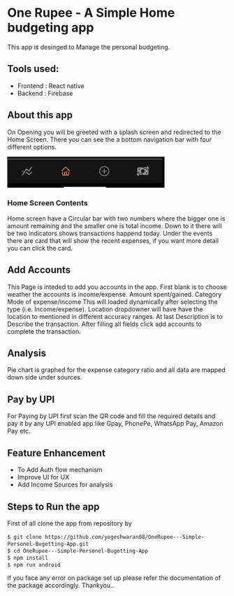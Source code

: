 # One Rupee - A Simple Home budgeting app

This app is desinged to Manage the personal budgeting.

## Tools used:

- Frontend : React native
- Backend : Firebase

## About this app

On Opening you will be greeted with a splash screen and redirected to the Home Screen. There you can see the a bottom navigation bar with four different options.

![Navigation bar Image](image.png)

### Home Screen Contents

Home screen have a Circular bar with two numbers where the bigger one is amount remaining and the smaller one is total income. Down to it there will be two indicators shows transactions happend today. Under the events there are card that will show the recent expenses, if you want more detail you can click the card.

## Add Accounts

This Page is inteded to add you accounts in the app. First blank is to choose weather the accounts is income/expense.
Amount spent/gained. Category Mode of expense/income This will loaded dynamically after selecting the type (i.e. Income/expense). Location dropdowner will have have the location to mentioned in different accuracy ranges. At last Description is to Describe the transaction. After filling all fields click add accounts to complete the transaction.

## Analysis

Pie chart is graphed for the expense category ratio and all data are mapped down side under sources.

## Pay by UPI

For Paying by UPI first scan the QR code and fill the required details and pay it by any UPI enabled app like Gpay, PhonePe, WhatsApp Pay, Amazon Pay etc.

## Feature Enhancement

- To Add Auth flow mechanism
- Improve UI for UX
- Add Income Sources for analysis

## Steps to Run the app

First of all clone the app from repository by

```
$ git clone https://github.com/yogeshwaran08/OneRupee---Simple-Personel-Bugetting-App.git
$ cd OneRupee---Simple-Personel-Bugetting-App
$ npm install
$ npm run android
```

If you face any error on package set up please refer the documentation of the package accordingly. Thankyou..
